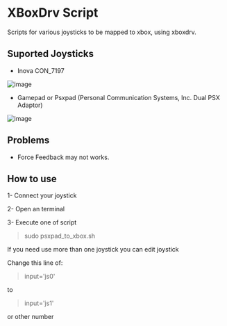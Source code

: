 # XBoxDrv Script

Scripts for various joysticks to be mapped to xbox, using xboxdrv.

## Suported Joysticks
- Inova CON_7197

![image](https://user-images.githubusercontent.com/950706/177052370-91d2686b-e7ca-476f-bd7e-5952c1e0fcc1.png)


- Gamepad or Psxpad (Personal Communication Systems, Inc. Dual PSX Adaptor)

![image](https://user-images.githubusercontent.com/950706/177052321-36c80abd-451e-404a-b6d2-d8416c40dac1.png)

## Problems
- Force Feedback may not works.

## How to use
  1- Connect your joystick

  2- Open an terminal

  3- Execute one of script
  > sudo psxpad_to_xbox.sh

If you need use more than one joystick you can edit joystick

Change this line of:

> input='js0'

to 

> input='js1'

or other number
